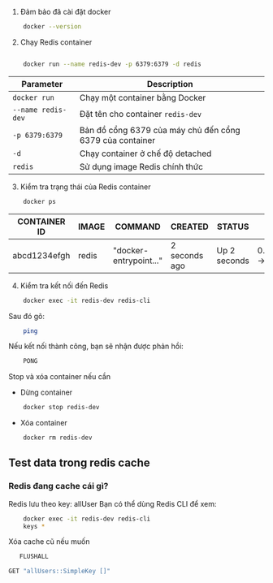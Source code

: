 1. Đảm bảo đã cài đặt docker
```bash
    docker --version
```

2. Chạy Redis container
```bash

    docker run --name redis-dev -p 6379:6379 -d redis
```
| Parameter         | Description                                              |
|-------------------|----------------------------------------------------------|
| `docker run`      | Chạy một container bằng Docker                           |
| `--name redis-dev`| Đặt tên cho container `redis-dev`                        |
| `-p 6379:6379`    | Bản đồ cổng 6379 của máy chủ đến cổng 6379 của container |
| `-d`              | Chạy container ở chế độ detached                         |
| `redis`           | Sử dụng image Redis chính thức                           |

3. Kiểm tra trạng thái của Redis container
```bash
    docker ps
```

| CONTAINER ID | IMAGE  | COMMAND      | CREATED         | STATUS         | PORTS           | NAMES      |
|--------------|--------|--------------|-----------------|----------------|-----------------|------------|
| abcd1234efgh | redis  | "docker-entrypoint..." | 2 seconds ago | Up 2 seconds | 0.0.0.0:6379->6379/tcp | redis-dev  |

4. Kiểm tra kết nối đến Redis
```bash
    docker exec -it redis-dev redis-cli
```
Sau đó gõ:
```bash
    ping
```
Nếu kết nối thành công, bạn sẽ nhận được phản hồi:
```bash
    PONG
```
Stop và xóa container nếu cần
- Dừng container
```bash
    docker stop redis-dev
```
- Xóa container
```bash
    docker rm redis-dev
```

## Test data trong redis cache
### Redis đang cache cái gì?

Redis lưu theo key: allUser
Bạn có thể dùng Redis CLI để xem:
```bash
    docker exec -it redis-dev redis-cli
    keys *
```
Xóa cache cũ nếu muốn
```bash
   FLUSHALL
```
```bash
GET "allUsers::SimpleKey []"
```